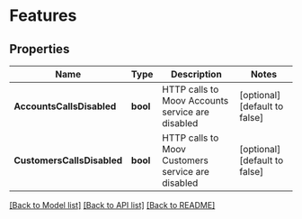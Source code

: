 # Features

## Properties

Name | Type | Description | Notes
------------ | ------------- | ------------- | -------------
**AccountsCallsDisabled** | **bool** | HTTP calls to Moov Accounts service are disabled | [optional] [default to false]
**CustomersCallsDisabled** | **bool** | HTTP calls to Moov Customers service are disabled | [optional] [default to false]

[[Back to Model list]](../README.md#documentation-for-models) [[Back to API list]](../README.md#documentation-for-api-endpoints) [[Back to README]](../README.md)


